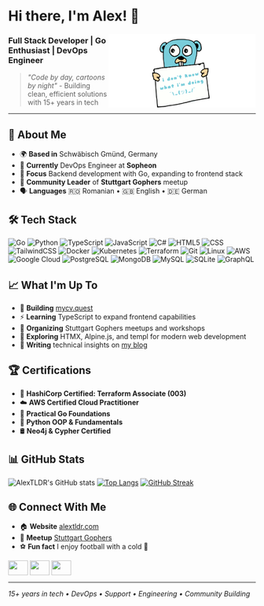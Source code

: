 # Hi there, I'm Alex! 👋

<img align="right" width="300" height="150" src="https://github.com/AlexTLDR/AlexTLDR/blob/main/golang-what.gif">

### Full Stack Developer | Go Enthusiast | DevOps Engineer

> *"Code by day, cartoons by night"* - Building clean, efficient solutions with 15+ years in tech

---

## 🚀 About Me

- 🌍 **Based in** Schwäbisch Gmünd, Germany
- 💼 **Currently** DevOps Engineer at **Sopheon**
- 🎯 **Focus** Backend development with Go, expanding to frontend stack
- 👥 **Community Leader** of **Stuttgart Gophers** meetup 
- 🗣️ **Languages** 🇷🇴 Romanian • 🇬🇧 English • 🇩🇪 German

## 🛠️ Tech Stack

![Go](https://img.shields.io/badge/go-%2300ADD8.svg?style=for-the-badge&logo=go&logoColor=white)
![Python](https://img.shields.io/badge/python-3670A0?style=for-the-badge&logo=python&logoColor=ffdd54)
![TypeScript](https://img.shields.io/badge/typescript-%23007ACC.svg?style=for-the-badge&logo=typescript&logoColor=white)
![JavaScript](https://img.shields.io/badge/javascript-%23323330.svg?style=for-the-badge&logo=javascript&logoColor=%23F7DF1E)
![C#](https://img.shields.io/badge/c%23-%23239120.svg?style=for-the-badge&logo=c-sharp&logoColor=white)
![HTML5](https://img.shields.io/badge/html5-%23E34F26.svg?style=for-the-badge&logo=html5&logoColor=white)
![CSS](https://img.shields.io/badge/css-%231572B6.svg?style=for-the-badge&logo=css3&logoColor=white)
![TailwindCSS](https://img.shields.io/badge/tailwindcss-%2338B2AC.svg?style=for-the-badge&logo=tailwind-css&logoColor=white)
![Docker](https://img.shields.io/badge/docker-%230db7ed.svg?style=for-the-badge&logo=docker&logoColor=white)
![Kubernetes](https://img.shields.io/badge/kubernetes-%23326ce5.svg?style=for-the-badge&logo=kubernetes&logoColor=white)
![Terraform](https://img.shields.io/badge/terraform-%235835CC.svg?style=for-the-badge&logo=terraform&logoColor=white)
![Git](https://img.shields.io/badge/git-%23F05033.svg?style=for-the-badge&logo=git&logoColor=white)
![Linux](https://img.shields.io/badge/Linux-FCC624?style=for-the-badge&logo=linux&logoColor=black)
![AWS](https://img.shields.io/badge/AWS-%23FF9900.svg?style=for-the-badge&logo=amazon-aws&logoColor=white)
![Google Cloud](https://img.shields.io/badge/GoogleCloud-%234285F4.svg?style=for-the-badge&logo=google-cloud&logoColor=white)
![PostgreSQL](https://img.shields.io/badge/postgresql-%23316192.svg?style=for-the-badge&logo=postgresql&logoColor=white)
![MongoDB](https://img.shields.io/badge/MongoDB-%234ea94b.svg?style=for-the-badge&logo=mongodb&logoColor=white)
![MySQL](https://img.shields.io/badge/mysql-%2300f.svg?style=for-the-badge&logo=mysql&logoColor=white)
![SQLite](https://img.shields.io/badge/sqlite-%2307405e.svg?style=for-the-badge&logo=sqlite&logoColor=white)
![GraphQL](https://img.shields.io/badge/-GraphQL-E10098?style=for-the-badge&logo=graphql&logoColor=white)

## 📈 What I'm Up To

- 🔭 **Building** [mycv.quest](https://mycv.quest)
- ⚡ **Learning** TypeScript to expand frontend capabilities
- 👥 **Organizing** Stuttgart Gophers meetups and workshops
- 🌱 **Exploring** HTMX, Alpine.js, and templ for modern web development
- 📝 **Writing** technical insights on [my blog](https://blog.alextldr.com)

## 🏆 Certifications

- 🔷 **HashiCorp Certified: Terraform Associate (003)**
- ☁️ **AWS Certified Cloud Practitioner**
- 🐹 **Practical Go Foundations**
- 🐍 **Python OOP & Fundamentals**
- 🛢️ **Neo4j & Cypher Certified**

## 📊 GitHub Stats

![AlexTLDR's GitHub stats](https://github-readme-stats-alextldr.vercel.app//api?username=AlexTLDR&show_icons=true&theme=transparent)
[![Top Langs](https://github-readme-stats-alextldr.vercel.app//api/top-langs/?username=AlexTLDR&show_icons=true&theme=transparent)](https://github.com/AlexTLDR/github-readme-stats)
[![GitHub Streak](http://github-readme-streak-stats.herokuapp.com?user=AlexTLDR&theme=transparent&date_format=j%2Fn%5B%2FY%5D)](https://git.io/streak-stats)

## 🌐 Connect With Me

- 🏠 **Website** [alextldr.com](https://alextldr.com)
- 👥 **Meetup** [Stuttgart Gophers](https://www.meetup.com/stuttgart-gophers/)
- ⚽ **Fun fact** I enjoy football with a cold 🍺

<p align="left">
<a href="https://www.linkedin.com/in/alexandru-badragan/" target="blank"><img align="center" src="https://cdn.jsdelivr.net/npm/simple-icons@3.0.1/icons/linkedin.svg" alt="" height="30" width="40" /></a>
<a href="https://twitter.com/TldrAlex" target="blank"><img align="center" src="https://cdn.jsdelivr.net/npm/simple-icons@3.0.1/icons/twitter.svg" alt="" height="30" width="40" /></a>
<a href="https://hachyderm.io/@AlexTLDR" target="blank"><img align="center" src="https://cdn.jsdelivr.net/npm/simple-icons@3.0.1/icons/mastodon.svg" alt="" height="30" width="40" /></a>
</p>

---

*15+ years in tech • DevOps • Support • Engineering • Community Building*
